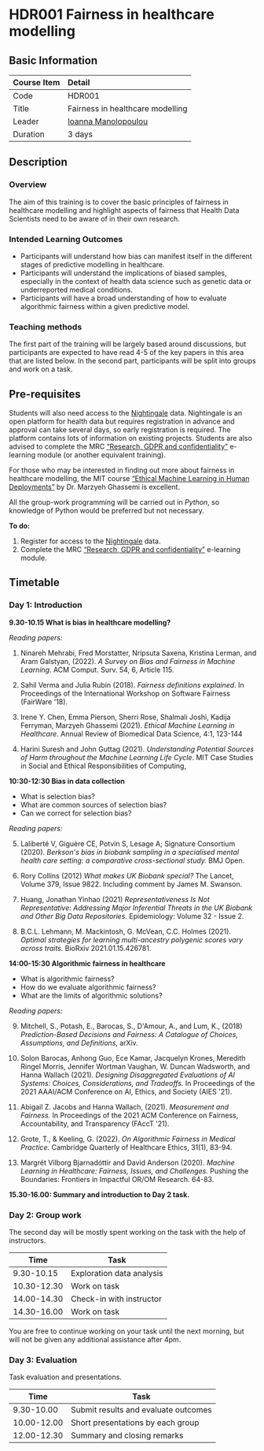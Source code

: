 # HDR001 Fairness in healthcare modelling

## Basic Information

| Course Item | Detail |
| :---- | :------ |
| Code | HDR001 |
| Title | Fairness in healthcare modelling |
| Leader | [Ioanna Manolopoulou](https://ioannamanolopoulou.github.io/) |
| Duration | 3 days |

## Description

### Overview 

The aim of this training is to cover the basic principles of fairness in healthcare modelling and highlight aspects of fairness that Health Data Scientists need to be aware of in their own research.

### Intended Learning Outcomes

- Participants will understand how bias can manifest itself in the different stages of predictive modelling in healthcare.
- Participants will understand the implications of biased samples, especially in the context of health data science such as genetic data or underreported medical conditions.
- Participants will have a broad understanding of how to evaluate algorithmic fairness within a given predictive model. 

### Teaching methods

The first part of the training will be largely based around discussions, but participants are expected to have read 4-5 of the key papers in this area that are listed below. In the second part, participants will be split into groups and work on a task. 

## Pre-requisites

Students will also need access to the [Nightingale](https://app.nightingalescience.org/projects) data. Nightingale is an open platform for health data but requires registration in advance and approval can take several days, so early registration is required. The platform contains lots of information on existing projects. Students are also advised to complete the MRC [“Research, GDPR and confidentiality”](https://byglearning.com/mrcrsc-lms/course/index.php?categoryid=1) e-learning module (or another equivalent training). 

For those who may be interested in finding out more about fairness in healthcare modelling, the MIT course [“Ethical Machine Learning in Human Deployments”](https://canvas.mit.edu/courses/14219) by Dr. Marzyeh Ghassemi is excellent. 

All the group-work programming will be carried out in *Python*, so knowledge of Python would be preferred but not necessary. 

**To do:**

1. Register for access to the [Nightingale](https://app.nightingalescience.org/projects) data.
2. Complete the MRC [“Research, GDPR and confidentiality”](https://byglearning.com/mrcrsc-lms/course/index.php?categoryid=1) e-learning module.

## Timetable

### Day 1: Introduction

**9.30-10.15 What is bias in healthcare modelling?**

*Reading papers:*

1. Ninareh Mehrabi, Fred Morstatter, Nripsuta Saxena, Kristina Lerman, and Aram Galstyan, (2022). *A Survey on Bias and Fairness in Machine Learning*. ACM Comput. Surv. 54, 6, Article 115.

2. Sahil Verma and Julia Rubin (2018). *Fairness definitions explained*. In Proceedings of the International Workshop on Software Fairness (FairWare '18). 

3. Irene Y. Chen, Emma Pierson, Sherri Rose, Shalmali Joshi, Kadija Ferryman, Marzyeh Ghassemi (2021). *Ethical Machine Learning in Healthcare*. Annual Review of Biomedical Data Science, 4:1, 123-144 

4. Harini Suresh and John Guttag (2021). *Understanding Potential Sources of Harm throughout the Machine Learning Life Cycle*. MIT Case Studies in Social and Ethical Responsibilities of Computing,

**10:30-12:30 Bias in data collection**

- What is selection bias? 
- What are common sources of selection bias? 
- Can we correct for selection bias? 

*Reading papers:*

5. Laliberté V, Giguère CE, Potvin S, Lesage A; Signature Consortium (2020). *Berkson's bias in biobank sampling in a specialised mental health care setting: a comparative cross-sectional study.* BMJ Open.

6. Rory Collins (2012) *What makes UK Biobank special?*  The Lancet, Volume 379, Issue 9822. Including comment by James M. Swanson.

7. Huang, Jonathan Yinhao (2021) *Representativeness Is Not Representative: Addressing Major Inferential Threats in the UK Biobank and Other Big Data Repositories.* Epidemiology: Volume 32 - Issue 2.

8. B.C.L. Lehmann, M. Mackintosh, G. McVean, C.C. Holmes (2021). *Optimal strategies for learning multi-ancestry polygenic scores vary across traits.* BioRxiv 2021.01.15.426781.

**14:00-15:30 Algorithmic fairness in healthcare**

- What is algorithmic fairness?
- How do we evaluate algorithmic fairness? 
- What are the limits of algorithmic solutions? 

*Reading papers:*

9. Mitchell, S., Potash, E., Barocas, S., D'Amour, A., and Lum, K., (2018) *Prediction-Based Decisions and Fairness: A Catalogue of Choices, Assumptions, and Definitions*, arXiv.

10. Solon Barocas, Anhong Guo, Ece Kamar, Jacquelyn Krones, Meredith Ringel Morris, Jennifer Wortman Vaughan, W. Duncan Wadsworth, and Hanna Wallach (2021). *Designing Disaggregated Evaluations of AI Systems: Choices, Considerations, and Tradeoffs.* In Proceedings of the 2021 AAAI/ACM Conference on AI, Ethics, and Society (AIES '21). 

11. Abigail Z. Jacobs and Hanna Wallach, (2021). *Measurement and Fairness.* In Proceedings of the 2021 ACM Conference on Fairness, Accountability, and Transparency (FAccT '21).

12. Grote, T., & Keeling, G. (2022). *On Algorithmic Fairness in Medical Practice*. Cambridge Quarterly of Healthcare Ethics, 31(1), 83-94. 

13.  Margrét Vilborg Bjarnadóttir and David Anderson (2020). *Machine Learning in Healthcare: Fairness, Issues, and Challenges.* Pushing the Boundaries: Frontiers in Impactful OR/OM Research. 64-83.


**15.30-16.00: Summary and introduction to Day 2 task.**

### Day 2: Group work

The second day will be mostly spent working on the task with the help of instructors. 

| Time | Task |
| ---- | ---- |
| 9.30-10.15 | Exploration data analysis |
| 10.30-12.30 | Work on task |
| 14.00-14.30 | Check-in with instructor |
| 14.30-16.00 | Work on task |

You are free to continue working on your task until the next morning, but will not be given any additional assistance after 4pm. 

### Day 3: Evaluation

Task evaluation and presentations.

| Time | Task |
| ---- | ---- |
| 9.30-10.00 | Submit results and evaluate outcomes |
| 10.00-12.00 | Short presentations by each group |
| 12.00-12.30 | Summary and closing remarks |

